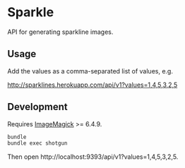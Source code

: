 # Sparkle

API for generating sparkline images.

## Usage

Add the values as a comma-separated list of values, e.g.

http://sparklines.herokuapp.com/api/v1?values=1,4,5,3,2,5

## Development

Requires [ImageMagick](http://www.imagemagick.org/) >= 6.4.9.

```bash
bundle
bundle exec shotgun
```

Then open http://localhost:9393/api/v1?values=1,4,5,3,2,5.
